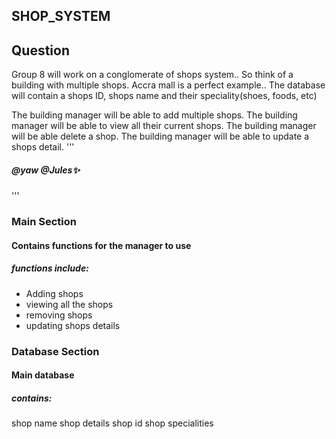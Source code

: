 ## **SHOP_SYSTEM**


## Question

Group 8 will work on a conglomerate of shops system.. So think of a building with multiple shops. Accra mall is a perfect example..
The database will contain a shops ID, shops name and their speciality(shoes, foods, etc)


The building manager will be able to add multiple shops.
The building manager will be able to view all their current shops.
The building manager will be able delete a shop.
The building manager will be able to update a shops detail.
'''
##### @yaw @Jules✨
'''

### Main Section
#### Contains functions for the manager to use
##### functions include:
<html>
<body>
<ul>
    <li>Adding shops</li>
    <li>viewing all the shops</li>
    <li>removing shops</li>
    <li>updating shops details</li>
</ul>
<body>
</html>

### Database Section

#### Main database
##### contains:
shop name
shop details
shop id
shop specialities
